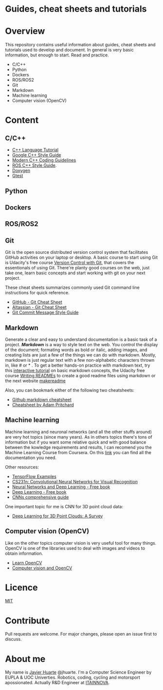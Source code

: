 # Guides, cheat sheets and tutorials

# Overview
This repository contains useful information about guides, cheat sheets and tutorials used to develop and document. In general is very basic information, but enough to start. Read and practice.

* C/C++
* Python
* Dockers
* ROS/ROS2
* Git
* Markdown
* Machine learning
* Computer vision (OpenCV)

# Content

## C/C++

* [C++ Language Tutorial](http://www.cplusplus.com/doc/)
* [Google C++ Style Guide](https://google.github.io/styleguide/cppguide.html)
* [Modern C++ Coding Guidelines](https://github.com/Microsoft/AirSim/blob/master/docs/coding_guidelines.md)
* [ROS C++ Style Guide](http://wiki.ros.org/CppStyleGuide).
* [Doxygen](https://www.doxygen.nl/)
* [Gtest](http://wiki.ros.org/gtest)

## Python

## Dockers

## ROS/ROS2

## Git
Git is the open source distributed version control system that facilitates GitHub activities on your laptop or desktop. A basic course to start using Git is Udacity's free course [Version Control with Git](https://www.udacity.com/course/version-control-with-git--ud123), that covers the essentionals of using Git. There're planty good courses on the web, just take one, learn basic concepts and start working with git on your next project.

These cheat sheets summarizes commonly used Git command line instructions for quick reference.

* [GitHub - Git Cheat Sheet](https://training.github.com/downloads/github-git-cheat-sheet.pdf)
* [Altassian - Git Cheat Sheet](https://www.atlassian.com/dam/jcr:e7e22f25-bba2-4ef1-a197-53f46b6df4a5/SWTM-2088_Atlassian-Git-Cheatsheet.pdf)
* [Git Commit Message Style Guide](https://udacity.github.io/git-styleguide/)

## Markdown
Generate a clear and easy to understand documentation is a basic task of a project. _**Markdown**_ is a way to style text on the web. You control the display of the document; formating words as bold or italic, adding images, and creating lists are just a few of the things we can do with markdown. Mostly, markdown is just regular text with a few non-alphabetic characters thrown in, like # or * . To get a better hands-on practice with markdown text, try this [interactive tutorial](https://commonmark.org/help/tutorial/) on basic markdown concepts, the Udacity free course [Writing READMEs](https://www.udacity.com/course/writing-readmes--ud777) to create a good readme files using markdown or the next website [makereadme](https://www.makeareadme.com/)

Also, you can bookmark either of the following two cheatsheets:
* [Github markdown cheatsheet](https://guides.github.com/pdfs/markdown-cheatsheet-online.pdf)
* [Cheatsheet by Adam Pritchard](https://github.com/adam-p/markdown-here/wiki/Markdown-Cheatsheet)

## Machine learning
Machine learning and neuronal networks (and all the other stuffs around) are very hot topics (since many years). As in others topics there's tons of information but if you want some relative quick and with good balance between the kowledge requirements and results, I can recomend you the Machine Learning Course from Coursera. On this [link](https://github.com/vkosuri/CourseraMachineLearning) you can find all the documentation you need.

Other resources:
* [TensorFlow Examples](https://github.com/aymericdamien/TensorFlow-Examples)
* [CS231n: Convolutional Neural Networks for Visual Recognition](https://cs231n.github.io/)
* [Neural Networks and Deep Learning - Free book](http://neuralnetworksanddeeplearning.com/)
* [Deep Learning - Free book](https://www.deeplearningbook.org/) 
* [CNNs comprehensive guide](https://towardsdatascience.com/a-comprehensive-guide-to-convolutional-neural-networks-the-eli5-way-3bd2b1164a53)

One important topic for me is CNN for 3D point cloud data:
* [Deep Learning for 3D Point Clouds: A Survey](https://github.com/QingyongHu/SoTA-Point-Cloud)
 
## Computer vision (OpenCV)
Like on the other topics computer vision is very useful tool for many things. OpenCV is one of the libraries used to deal with images and videos to obtain information.

* [Learn OpenCV](https://learnopencv.com/)
* [Computer vision and OoenCV](https://www.pyimagesearch.com/)

# Licence
[MIT](https://choosealicense.com/licenses/mit/)

# Contribute
Pull requests are welcome. For major changes, please open an issue first to discuss.

# About me
My name is [Javier Huarte](https://github.com/jhuarte) @jhuarte. I'm a Computer Science Engineer by EUPLA & UOC Univerties. Robotics, coding, cycling and motorsport apossionated. Actually R&D Engineer at [ITAINNOVA](www.itainnova.es).
